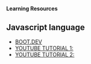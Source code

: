 #### Learning Resources 

## Javascript language
- [BOOT.DEV](https://www.boot.dev/tracks/backend)
- [YOUTUBE TUTORIAL 1:](https://youtu.be/sscX432bMZo?si=6Ov0_RCb1hHivvUa)
- [YOUTUBE TUTORIAL 2: ](https://youtu.be/_TjtAyMkiTI?si=1sJtsvCoiQ9erfWM)


